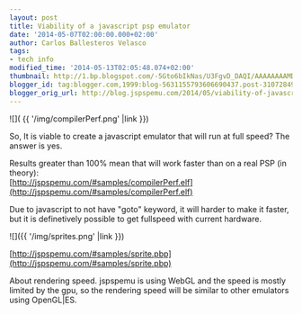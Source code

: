 ```yaml
---
layout: post
title: Viability of a javascript psp emulator
date: '2014-05-07T02:00:00.000+02:00'
author: Carlos Ballesteros Velasco
tags:
- tech info
modified_time: '2014-05-13T02:05:48.074+02:00'
thumbnail: http://1.bp.blogspot.com/-5Gto6bIkNas/U3FgvD_DAQI/AAAAAAAAMD0/ju1a_hupbmA/s72-c/compilerPerf.png
blogger_id: tag:blogger.com,1999:blog-5631155793606690437.post-3107284900411096914
blogger_orig_url: http://blog.jspspemu.com/2014/05/viability-of-javascript-psp-emulator.html
---
```


![]( {{ '/img/compilerPerf.png' |link }})

So, It is viable to create a javascript emulator that will run at full speed? The answer is yes.  

Results greater than 100% mean that will work faster than on a real PSP (in theory):  
[http://jspspemu.com/#samples/compilerPerf.elf](http://jspspemu.com/#samples/compilerPerf.elf)  

<!--more-->

Due to javascript to not have "goto" keyword, it will harder to make it faster, but it is definetively possible to get fullspeed with current hardware.  

![]({{ '/img/sprites.png' |link }})

[http://jspspemu.com/#samples/sprite.pbp](http://jspspemu.com/#samples/sprite.pbp)  

About rendering speed. jspspemu is using WebGL and the speed is mostly limited by the gpu, so the rendering speed will be similar to other emulators using OpenGL|ES.
